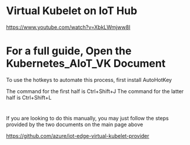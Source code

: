 # Virtual Kubelet on IoT Hub 

https://www.youtube.com/watch?v=XbkLWmjww8I

# For a full guide, Open the Kubernetes_AIoT_VK Document

To use the hotkeys to automate this process, first install AutoHotKey

The command for the first half is Ctrl+Shift+J
The command for the latter half is Ctrl+Shift+L

#

If you are looking to do this manually, you may just follow the steps provided by the two documents on the main page above

https://github.com/azure/iot-edge-virtual-kubelet-provider

